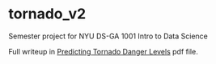 # tornado_v2

Semester project for NYU DS-GA 1001 Intro to Data Science

Full writeup in [Predicting Tornado Danger Levels](https://github.com/zaneddennis/tornado_v2/blob/master/Predicting%20Tornado%20Danger%20Levels.pdf) pdf file.
